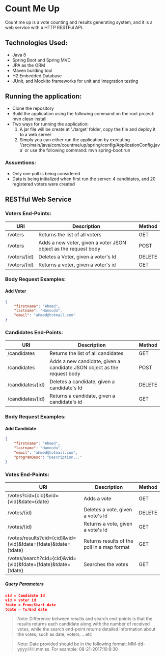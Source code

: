 # Count Me Up
Count me up is a vote counting and results generating system, and it is a web service with a HTTP RESTFul API.

## Technologies Used:
- Java 8
- Spring Boot and Spring MVC
- JPA as the ORM
- Maven building tool
- H2 Embedded Database
- JUnit, and Mockito frameworks for unit and integration testing

## Running the application:
- Clone the repository
- Build the application using the following command on the root project: mvn clean install
- Two ways for running the application:
	1. A jar file will be create at './target' folder, copy the file and deploy it to a web server
	2. Simply you can either run the application by executing '/src/main/java/com/countme/up/spring/config/ApplicationConfig.java' or use the following command: mvn spring-boot:run
	
### Assumtions:
- Only one poll is being considered
- Data is being initialized when first run the server: 4 candidates, and 20 registered voters were created

## RESTful Web Service
### Voters End-Points:
|              URI                   |                  Description                     		              |    Method   |
|------------------------------------|------------------------------------------------------------------------|-------------|
| /voters                            | Returns the list of all voters           							  |     GET     |
| /voters                         	 | Adds a new voter, given a voter JSON object as the request body        |    POST     |
| /voters/{id}                       | Deletes a Voter, given a voter's Id                                    |    DELETE   |
| /voters/{id}                 		 | Returns a voter, given a voter's id       						      |     GET     |

### Body Request Examples:
#### Add Voter
```json
{
  	"firstname": "Ahmed",
  	"lastname": "Hamouda",
  	"email": "ahmed@hotmail.com"
}
```

### Candidates End-Points:
|              URI                   |                  Description                     		              |    Method   |
|------------------------------------|------------------------------------------------------------------------|-------------|
| /candidates                        | Returns the list of all candidates           						  |     GET     |
| /candidates                        | Adds a new candidate, given a candidate JSON object as the request body|    POST     |
| /candidates/{id}                   | Deletes a candidate, given a candidate's Id                            |    DELETE   |
| /candidates/{id}                   | Returns a candidate, given a candidate's id       					  |     GET     |

### Body Request Examples:
#### Add Candidate
```json
{
  	"firstname": "Ahmed",
  	"lastname": "Hamouda",
  	"email": "ahmed@hotmail.com",
  	"programDesc": "Description..."
}
```

### Votes End-Points:
|              				URI                                 |                  Description                |    Method   |
|---------------------------------------------------------------|---------------------------------------------|-------------|
| /votes?cid={cid}&vid={vid}&date={date}                        | Adds a vote                                 |     GET     |
| /votes/{id}                       							| Deletes a vote, given a vote's Id           |    DELETE   |
| /votes/{id}                   							    | Returns a vote, given a vote's Id           |     GET     |
| /votes/results?cid={cid}&vid={vid}&fdate={fdate}&tdate={tdate}| Returns results of the poll in a map format |     GET     |
| /votes/search?cid={cid}&vid={vid}&fdate={fdate}&tdate={tdate} | Searches the votes      					  |     GET     |

##### Query Parameters
```json
cid = Candidate Id
vid = Voter Id
fdate = From/Start date
tdate = To/End date
```

> Note: Difference between results and search end-points is that the results returns each candidate along with the number of received votes, while the search end-point returns detailed information about the votes, such as date, voters, ...etc

> Note: Date provided should be in the following format: MM-dd-yyyy:HH:mm:ss. For example: 08-21-2017:10:9:30